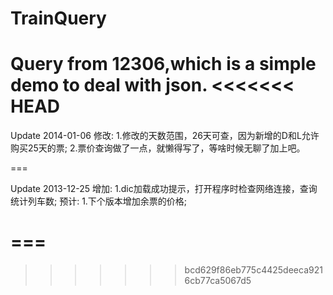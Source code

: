 TrainQuery
==========

Query from 12306,which is a simple demo to deal with json.
<<<<<<< HEAD
===
Update 2014-01-06
修改:
1.修改的天数范围，26天可查，因为新增的D和L允许购买25天的票;
2.票价查询做了一点，就懒得写了，等啥时候无聊了加上吧。


===

Update 2013-12-25 
增加:
1.dic加载成功提示，打开程序时检查网络连接，查询统计列车数; 
预计: 
1.下个版本增加余票的价格;

===
=======
>>>>>>> bcd629f86eb775c4425deeca9216cb77ca5067d5
